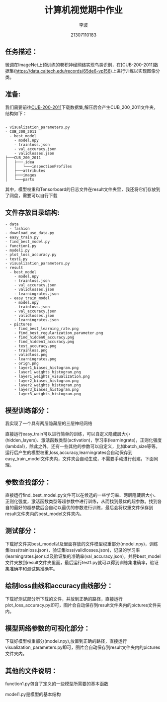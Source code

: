 <div align="center">

# 计算机视觉期中作业

李波

21307110183



</div>

## 任务描述：

微调在ImageNet上预训练的卷积神经网络实现鸟类识别，在[CUB-200-2011]数据集(https://data.caltech.edu/records/65de6-vp158)上进行训练以实现图像分类。

## 准备:
我们需要前往[CUB-200-2011](https://data.caltech.edu/records/65de6-vp158)下载数据集,解压后会产生CUB_200_2011文件夹，结构如下：
```plaintext

- visualization_parameters.py
- CUB_200_2011
  - best_model
    - model.npy
    - trainloss.json
    - val_accuracy.json
    - validlosses.json
├───CUB_200_2011
│   ├───.idea
│   │   └───inspectionProfiles
│   ├───attributes
│   ├───images
│   └───parts
```

其中，模型权重和Tensorboard的日志文件在result文件夹里，我还将它们存放到了网盘，需要可以自行下载

## 文件存放目录结构:

```plaintext
- data
  - fashion
- download_use_data.py
- easy_train.py
- find_best_model.py
- function1.py
- model1.py
- plot_loss_accuracy.py
- test1.py
- visualization_parameters.py
- result
  - best_model
    - model.npy
    - trainloss.json
    - val_accuracy.json
    - validlosses.json
    - learningrates.json
  - easy_train_model
    - model.npy
    - trainloss.json
    - val_accuracy.json
    - validlosses.json
    - learningrates.json
  - pictures
    - find_best_learning_rate.png
    - find_best_regularization_parameter.png
    - find_hidden0_accuracy.png
    - find_hidden1_accuracy.png
    - test_accuracy.png
    - trainloss.png
    - validloss.png
    - learningrates.png
    - orign.png
    - layer1_biases_histogram.png
    - layer1_weights_histogram.png
    - layer1_weights_visualization.png
    - layer2_biases_histogram.png
    - layer2_weights_histogram.png
    - layer3_biases_histogram.png
    - layer3_weights_histogram.png
```

## 模型训练部分：
我实现了一个具有两层隐藏层的三层神经网络

直接运行easy_train可以进行简单的训练，可以自定义隐藏层大小(hidden_layers)、激活函数类型(activation)，学习率(learningrate)，正则化强度(lambda1)，除此之外，还有一些其他的参数可以自定义，比如batch_size等等。运行后产生的模型权重,loss,accuracy,learningrates会自动保存到easy_train_model文件夹内，文件夹会自动生成，不需要手动进行创建，下面同理。

## 参数查找部分：

直接运行find_best_model.py文件可以在候选的一些学习率、两层隐藏层大小、正则化强度，激活函数类型等超参数中进行训练，从而找到最优的超参数。找到各自的最好的超参数后会自动以最优的参数进行训练，最后会将权重文件保存到result文件夹内的best_model文件夹内。

## 测试部分：

下载好文件夹best_model以及里面存放的文件模型权重部分(model.npy)，训练集loss(trainloss.json)，验证集loss(validlosses.json)，记录的学习率(learningrates.json)以及验证集的准确率(val_accuracy.json)，并将best_model文件夹放到result文件夹里面，最后运行test1.py就可以得到训练集准确率，验证集准确率和测试集准确率。

## 绘制loss曲线和accuracy曲线部分：
下载好测试部分所下载的文件，并放到正确的路径，直接运行plot_loss_accuracy.py即可，图片会自动保存到result文件夹内的pictures文件夹内。

## 模型网络参数的可视化部分：
下载好模型权重部分(model.npy),放置到正确的路径，直接运行visualization_parameters.py即可，图片会自动保存到result文件夹内的pictures文件夹内。

## 其他的文件说明：
function1.py包含了定义的一些模型所需要的基本函数

model1.py是模型的基本结构
